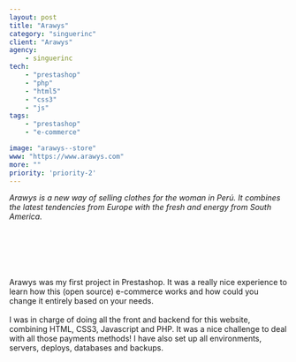 ```yaml
---
layout: post
title: "Arawys"
category: "singuerinc"
client: "Arawys"
agency:
    - singuerinc
tech:
    - "prestashop"
    - "php"
    - "html5"
    - "css3"
    - "js"
tags:
    - "prestashop"
    - "e-commerce"

image: "arawys--store"
www: "https://www.arawys.com"
more: ""
priority: 'priority-2'
---
```


_Arawys is a new way of selling clothes for the woman in Per&uacute;. It combines the latest tendencies from Europe with the fresh and energy from South America._
<br/><br/><br/><br/><br/><br/><br/>
Arawys was my first project in Prestashop. It was a really nice experience to learn how this (open source) e-commerce works and how could you change it entirely based on your needs.
<br/><br/>
I was in charge of doing all the front and backend for this website, combining HTML, CSS3, Javascript and PHP. It was a nice challenge to deal with all those payments methods! I have also set up all environments, servers, deploys, databases and backups.
